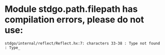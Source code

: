 # Module stdgo.path.filepath has compilation errors, please do not use:
```
stdgo/internal/reflect/Reflect.hx:7: characters 33-38 : Type not found : Type_

```

